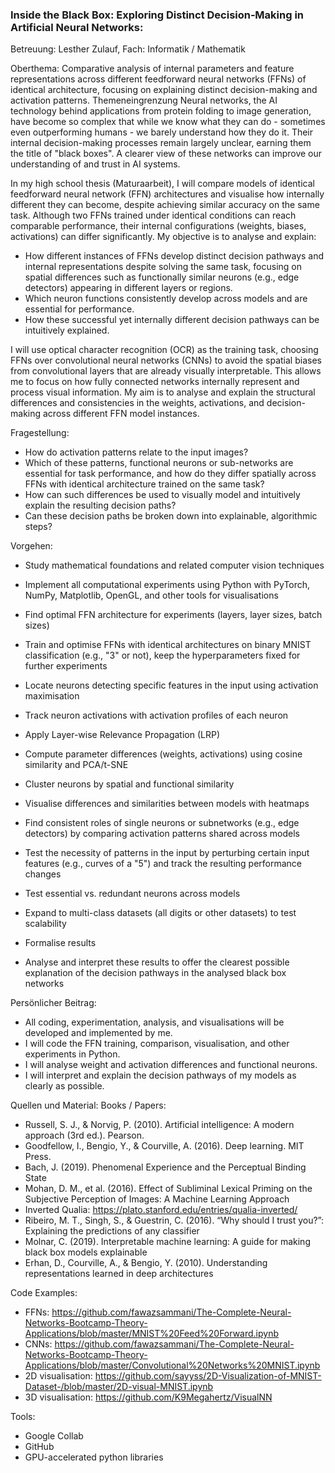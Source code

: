 ### Inside the Black Box: Exploring Distinct Decision‑Making in Artificial Neural Networks:

Betreuung: Lesther Zulauf, Fach: Informatik / Mathematik


Oberthema:
Comparative analysis of internal parameters and feature representations across different feedforward neural networks (FFNs) of identical architecture, focusing on explaining distinct decision-making and activation patterns.
Themeneingrenzung
Neural networks, the AI technology behind applications from protein folding to image generation, have become so complex that while we know what they can do - sometimes even outperforming humans - we barely understand how they do it. Their internal decision-making processes remain largely unclear, earning them the title of "black boxes". A clearer view of these networks can improve our understanding of and trust in AI systems.

In my high school thesis (Maturaarbeit), I will compare models of identical feedforward neural network (FFN) architectures and visualise how internally different they can become, despite achieving similar accuracy on the same task.
Although two FFNs trained under identical conditions can reach comparable performance, their internal configurations (weights, biases, activations) can differ significantly. My objective is to analyse and explain:

- How different instances of FFNs develop distinct decision pathways and internal representations despite solving the same task, focusing on spatial differences such as functionally similar neurons (e.g., edge detectors) appearing in different layers or regions.
- Which neuron functions consistently develop across models and are essential for performance.
- How these successful yet internally different decision pathways can be intuitively explained.

I will use optical character recognition (OCR) as the training task, choosing FFNs over convolutional neural networks (CNNs) to avoid the spatial biases from convolutional layers that are already visually interpretable. This allows me to focus on how fully connected networks internally represent and process visual information. My aim is to analyse and explain the structural differences and consistencies in the weights, activations, and decision-making across different FFN model instances.


Fragestellung:
- How do activation patterns relate to the input images?
- Which of these patterns, functional neurons or sub-networks are essential for task performance, and how do they differ spatially across FFNs with identical architecture trained on the same task?
- How can such differences be used to visually model and intuitively explain the resulting decision paths?
- Can these decision paths be broken down into explainable, algorithmic steps?


Vorgehen:
- Study mathematical foundations and related computer vision techniques
- Implement all computational experiments using Python with PyTorch, NumPy, Matplotlib, OpenGL, and other tools for visualisations
- Find optimal FFN architecture for experiments (layers, layer sizes, batch sizes)
- Train and optimise FFNs with identical architectures on binary MNIST classification (e.g., "3" or not), keep the hyperparameters fixed for further experiments

- Locate neurons detecting specific features in the input using activation maximisation
- Track neuron activations with activation profiles of each neuron
- Apply Layer-wise Relevance Propagation (LRP)
- Compute parameter differences (weights, activations) using cosine similarity and PCA/t-SNE
- Cluster neurons by spatial and functional similarity
- Visualise differences and similarities between models with heatmaps

- Find consistent roles of single neurons or subnetworks (e.g., edge detectors) by comparing activation patterns shared across models
- Test the necessity of patterns in the input by perturbing certain input features (e.g., curves of a "5") and track the resulting performance changes
- Test essential vs. redundant neurons across models

- Expand to multi-class datasets (all digits or other datasets) to test scalability

- Formalise results
- Analyse and interpret these results to offer the clearest possible explanation of the decision pathways in the analysed black box networks


Persönlicher Beitrag:
- All coding, experimentation, analysis, and visualisations will be developed and implemented by me.
- I will code the FFN training, comparison, visualisation, and other experiments in Python.
- I will analyse weight and activation differences and functional neurons.
- I will interpret and explain the decision pathways of my models as clearly as possible.


Quellen und Material:
Books / Papers:
- Russell, S. J., & Norvig, P. (2010). Artificial intelligence: A modern approach (3rd ed.). Pearson.
- Goodfellow, I., Bengio, Y., & Courville, A. (2016). Deep learning. MIT Press.
- Bach, J. (2019). Phenomenal Experience and the Perceptual Binding State
- Mohan, D. M., et al. (2016). Effect of Subliminal Lexical Priming on the Subjective Perception of Images: A Machine Learning Approach
- Inverted Qualia: https://plato.stanford.edu/entries/qualia-inverted/
- Ribeiro, M. T., Singh, S., & Guestrin, C. (2016). “Why should I trust you?”: Explaining the predictions of any classifier
- Molnar, C. (2019). Interpretable machine learning: A guide for making black box models explainable
- Erhan, D., Courville, A., & Bengio, Y. (2010). Understanding representations learned in deep architectures

Code Examples:
- FFNs: https://github.com/fawazsammani/The-Complete-Neural-Networks-Bootcamp-Theory-Applications/blob/master/MNIST%20Feed%20Forward.ipynb
- CNNs: https://github.com/fawazsammani/The-Complete-Neural-Networks-Bootcamp-Theory-Applications/blob/master/Convolutional%20Networks%20MNIST.ipynb
- 2D visualisation: https://github.com/sayyss/2D-Visualization-of-MNIST-Dataset-/blob/master/2D-visual-MNIST.ipynb
- 3D visualisation: https://github.com/K9Megahertz/VisualNN

Tools:
- Google Collab
- GitHub
- GPU-accelerated python libraries 
